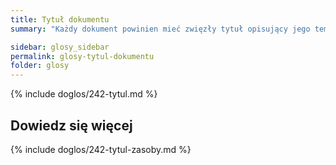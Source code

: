 ```yaml
---
title: Tytuł dokumentu
summary: "Każdy dokument powinien mieć zwięzły tytuł opisujący jego temat, funkcję lub cel."

sidebar: glosy_sidebar
permalink: glosy-tytul-dokumentu
folder: glosy
---
```


{% include doglos/242-tytul.md %}

## Dowiedz się więcej
{% include doglos/242-tytul-zasoby.md %}  